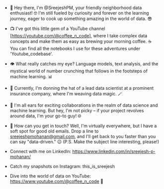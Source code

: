 - 🚀 Hey there, I'm @SreejeshPM, your friendly neighborhood data enthusiast! 🤓 I'm still fueled by curiosity and forever on the learning journey, eager to cook up something amazing in the world of data. 😎

- 📺 I've got this little gem of a YouTube channel [https://youtube.com/@coffee_n_code], where I take complex data concepts and make them as easy as brewing your morning coffee. ☕ You can find all the notebooks I use for these adventures under 'Youtube_codebase'.

- 👁️ What really catches my eye? Language models, text analysis, and the mystical world of number crunching that follows in the footsteps of machine learning. 📊

- 💼 Currently, I'm donning the hat of a lead data scientist at a prominent insurance company, where I'm weaving data magic. 🪄

- 🤝 I'm all ears for exciting collaborations in the realm of data science and machine learning. But hey, I'm not picky – if your project revolves around data, I'm your go-to guy! 🌐

- 💌 How can you get in touch? Well, I'm virtually everywhere, but I have a soft spot for good old emails. Drop a line to sreejeshpmohanan@gmail.com, and I'll get back to you faster than you can say "data-driven." 😉 (P.S. Make the subject line interesting, please!)

- Connect with me on LinkedIn: https://www.linkedin.com/in/sreejesh-p-mohanan/
- Catch my snapshots on Instagram: this_is_sreejesh
- Dive into the world of data on YouTube: https://www.youtube.com/@coffee_n_code 🎥

<!---
SreejeshPM/SreejeshPM is a ✨ special ✨ repository because its `README.md` (this file) appears on your GitHub profile.
You can click the Preview link to take a look at your changes.
--->
